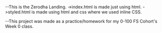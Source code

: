--This is the Zerodha Landing.
->index.html is made just using html. 
->styled.html is made using html and css where we used inline CSS.

--This project was made as a practice/homework for my 0-100 FS Cohort's Week 0 class.
